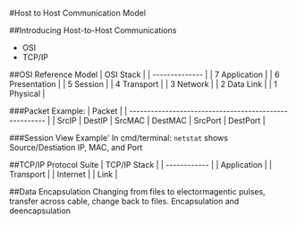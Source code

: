 #Host to Host Communication Model

##Introducing Host-to-Host Communications
  * OSI
  * TCP/IP

##OSI Reference Model
| OSI Stack |
| -------------- |
| 7 Application |
| 6 Presentation |
| 5 Session |
| 4 Transport |
| 3 Network |
| 2 Data Link |
| 1 Physical |

###Packet Example:
| Packet |
| ------------------------------------------------------ |
| SrcIP | DestIP | SrcMAC | DestMAC | SrcPort | DestPort |

###Session View Example'
In cmd/terminal: `netstat` shows Source/Destiation IP, MAC, and Port

##TCP/IP Protocol Suite
| TCP/IP Stack |
| ------------ |
| Application |
| Transport |
| Internet |
| Link |

##Data Encapsulation
Changing from files to electormagentic pulses, transfer across cable, change back to files.
Encapsulation and deencapsulation

